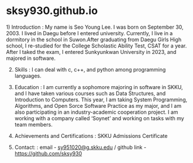 # sksy930.github.io
1﻿) Introduction
: My name is Seo Young Lee. I was born on September 30, 2003. I lived in Daegu before I entered university. Currently, I live in a dormitory in the school in Suwon.After graduating from Daegu Girls High school, I re-studied for the College Scholastic Ability Test, CSAT for a year. After I taked the exam, I entered Sunkyunkwan University in 2023, and majored in software.

2) Skills
: I can deal with c, c++, and python among programming languages.

3) Education
: I am currently a sophomore majoring in software in SKKU, and I have taken various courses such as Data Structures, and Introduction to Computers. This year, I am taking System Programming, Algorithms, and Open Sorce Software Practice as my major, and I am also participating in an industry-academic cooperation project. I am working with a company called ‘Soynet’ and working on tasks with my team members.

4) Achievements and Certifications
: SKKU Admissions Certificate

5) Contact: 
: email - sy951020@g.skku.edu / github link - https://github.com/sksy930

